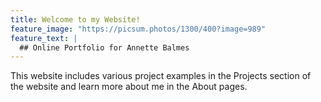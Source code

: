 ```yaml
---
title: Welcome to my Website!
feature_image: "https://picsum.photos/1300/400?image=989"
feature_text: |
  ## Online Portfolio for Annette Balmes
---
```


This website includes various project examples in the Projects section of the website and learn more about me in the About pages.
